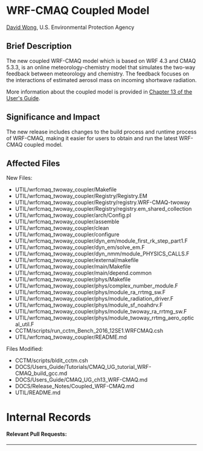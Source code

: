 # WRF-CMAQ Coupled Model

[David Wong](mailto:wong.david-c@epa.gov), U.S. Environmental Protection Agency

## Brief Description

The new coupled WRF-CMAQ model which is based on WRF 4.3 and CMAQ 5.3.3, is an online meteorology-chemistry model that simulates the two-way feedback between meteorology and chemistry. The feedback focuses on the interactions of estimated aerosol mass on incoming shortwave radiation. 

More information about the coupled model is provided in [Chapter 13 of the User's Guide](../Users_Guide/CMAQ_UG_ch13_WRF-CMAQ.md).


## Significance and Impact

The new release includes changes to the build process and runtime process of WRF-CMAQ, making it easier for users to obtain and run the latest WRF-CMAQ coupled model. 

## Affected Files

New Files:
* UTIL/wrfcmaq_twoway_coupler/Makefile
* UTIL/wrfcmaq_twoway_coupler/Registry/Registry.EM
* UTIL/wrfcmaq_twoway_coupler/Registry/registry.WRF-CMAQ-twoway
* UTIL/wrfcmaq_twoway_coupler/Registry/registry.em_shared_collection
* UTIL/wrfcmaq_twoway_coupler/arch/Config.pl
* UTIL/wrfcmaq_twoway_coupler/assemble
* UTIL/wrfcmaq_twoway_coupler/clean
* UTIL/wrfcmaq_twoway_coupler/configure
* UTIL/wrfcmaq_twoway_coupler/dyn_em/module_first_rk_step_part1.F
* UTIL/wrfcmaq_twoway_coupler/dyn_em/solve_em.F
* UTIL/wrfcmaq_twoway_coupler/dyn_nmm/module_PHYSICS_CALLS.F
* UTIL/wrfcmaq_twoway_coupler/external/makefile
* UTIL/wrfcmaq_twoway_coupler/main/Makefile
* UTIL/wrfcmaq_twoway_coupler/main/depend.common
* UTIL/wrfcmaq_twoway_coupler/phys/Makefile
* UTIL/wrfcmaq_twoway_coupler/phys/complex_number_module.F
* UTIL/wrfcmaq_twoway_coupler/phys/module_ra_rrtmg_sw.F
* UTIL/wrfcmaq_twoway_coupler/phys/module_radiation_driver.F
* UTIL/wrfcmaq_twoway_coupler/phys/module_sf_noahdrv.F
* UTIL/wrfcmaq_twoway_coupler/phys/module_twoway_ra_rrtmg_sw.F
* UTIL/wrfcmaq_twoway_coupler/phys/module_twoway_rrtmg_aero_optical_util.F
* CCTM/scripts/run_cctm_Bench_2016_12SE1.WRFCMAQ.csh
* UTIL/wrfcmaq_twoway_coupler/README.md

Files Modified: 
* CCTM/scripts/bldit_cctm.csh
* DOCS/Users_Guide/Tutorials/CMAQ_UG_tutorial_WRF-CMAQ_build_gcc.md
* DOCS/Users_Guide/CMAQ_UG_ch13_WRF-CMAQ.md
* DOCS/Release_Notes/Coupled_WRF-CMAQ.md
* UTIL/README.md

# Internal Records
#### Relevant Pull Requests:


-----------------------

